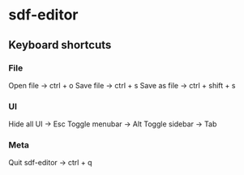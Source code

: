 # sdf-editor
## Keyboard shortcuts
### File
Open file -> ctrl + o
Save file -> ctrl + s
Save as file -> ctrl + shift + s

### UI
Hide all UI -> Esc
Toggle menubar -> Alt 
Toggle sidebar -> Tab

### Meta
Quit sdf-editor -> ctrl + q

